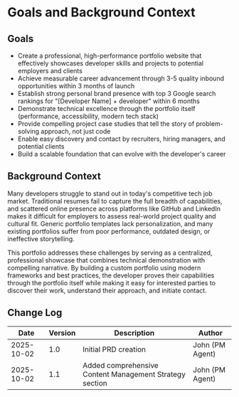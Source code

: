 # Goals and Background Context

## Goals

- Create a professional, high-performance portfolio website that effectively showcases developer skills and projects to potential employers and clients
- Achieve measurable career advancement through 3-5 quality inbound opportunities within 3 months of launch
- Establish strong personal brand presence with top 3 Google search rankings for "[Developer Name] + developer" within 6 months
- Demonstrate technical excellence through the portfolio itself (performance, accessibility, modern tech stack)
- Provide compelling project case studies that tell the story of problem-solving approach, not just code
- Enable easy discovery and contact by recruiters, hiring managers, and potential clients
- Build a scalable foundation that can evolve with the developer's career

## Background Context

Many developers struggle to stand out in today's competitive tech job market. Traditional resumes fail to capture the full breadth of capabilities, and scattered online presence across platforms like GitHub and LinkedIn makes it difficult for employers to assess real-world project quality and cultural fit. Generic portfolio templates lack personalization, and many existing portfolios suffer from poor performance, outdated design, or ineffective storytelling.

This portfolio addresses these challenges by serving as a centralized, professional showcase that combines technical demonstration with compelling narrative. By building a custom portfolio using modern frameworks and best practices, the developer proves their capabilities through the portfolio itself while making it easy for interested parties to discover their work, understand their approach, and initiate contact.

## Change Log

| Date | Version | Description | Author |
|------|---------|-------------|--------|
| 2025-10-02 | 1.0 | Initial PRD creation | John (PM Agent) |
| 2025-10-02 | 1.1 | Added comprehensive Content Management Strategy section | John (PM Agent) |
